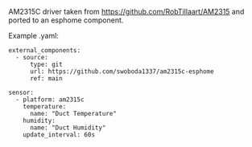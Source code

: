 AM2315C driver taken from https://github.com/RobTillaart/AM2315 and ported to an esphome component.

Example .yaml:

    external_components:
      - source:
          type: git
          url: https://github.com/swoboda1337/am2315c-esphome
          ref: main

    sensor:
      - platform: am2315c
        temperature:
          name: "Duct Temperature"
        humidity:
          name: "Duct Humidity"
        update_interval: 60s

